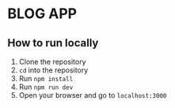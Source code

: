 # BLOG APP

## How to run locally
1. Clone the repository
2. `cd` into the repository
3. Run `npm install`
4. Run `npm run dev`
5. Open your browser and go to `localhost:3000`